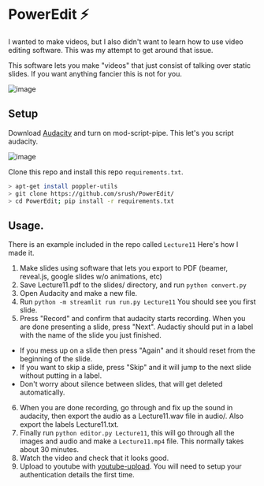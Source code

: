 # PowerEdit ⚡

I wanted to make videos, but I also didn't want to learn how to use video editing software. This was my attempt to get around that issue. 

This software lets you make "videos" that just consist of talking over static slides. If you want anything fancier this is not for you.

![image](https://github.com/srush/PowerEdit/assets/35882/73da1e11-c6d7-4a51-9fa9-b7b1e917ed49)


## Setup

Download [Audacity](https://www.audacityteam.org/download/) and turn on mod-script-pipe. This let's you script audacity. 

![image](https://github.com/srush/PowerEdit/assets/35882/50b00ef9-c0a0-4a7a-90e9-a772e0b2cf9e)

Clone this repo and install this repo `requirements.txt`. 

```bash
> apt-get install poppler-utils
> git clone https://github.com/srush/PowerEdit/
> cd PowerEdit; pip install -r requirements.txt
```

## Usage. 

There is an example included in the repo called `Lecture11` Here's how I made it.

1) Make slides using software that lets you export to PDF (beamer, reveal.js, google slides w/o animations, etc)
2) Save Lecture11.pdf to the slides/ directory, and run `python convert.py`
3) Open Audacity and make a new file.
4) Run `python -m streamlit run run.py Lecture11` You should see you first slide.
5) Press "Record" and confirm that audacity starts recording.
 When you are done presenting a slide, press "Next". Audactiy should put in a label with the name of the slide you just finished.
  * If you mess up on a slide then press "Again" and it should reset from the beginning of the slide.
  * If you want to skip a slide, press "Skip" and it will jump to the next slide without putting in a label.
  * Don't worry about silence between slides, that will get deleted automatically.
6) When you are done recording, go through and fix up the sound in audacity, then export the audio as a Lecture11.wav file in audio/. Also export the labels Lecture11.txt.
7) Finally run `python editor.py Lecture11`, this will go through all the images and audio and make a `Lecture11.mp4` file. This normally takes about 30 minutes.
8) Watch the video and check that it looks good.
9) Upload to youtube with [youtube-upload](https://github.com/tokland/youtube-upload). You will need to setup your authentication details the first time. 
